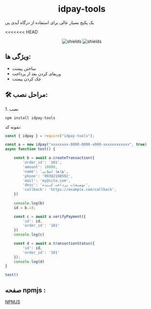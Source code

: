 <h1 align="center" id="title">idpay-tools</h1>

<p id="description">یک پکیج بسیار عالی برای استفاده از درگاه آیدی پی</p>

<<<<<<< HEAD
<p align="center"><img src="https://img.shields.io/badge/Version-1.0.2-blue" alt="shields"> <img src="https://img.shields.io/badge/License-MIT-blue" alt="shields"></p>

  

<h2>ویژگی ها:</h2>

*   ساختن پیمنت
*   وریفای کردن بعد از پرداخت
*   چک کردن پیمنت

<h2>🛠️ مراحل نصب:</h2>

<p>1. نصب</p>

```
npm install idpay-tools
```

<p> نمونه کد:</p>

```js
const { idpay } = require("idpay-tools");

const a = new idpay("xxxxxxxx-0000-0000-x000-xxxxxxxxxxxx", true)
async function test() {

    const b = await a.createTransaction({
        'order_id': '101',
        'amount': 10000,
        'name': 'طاها اصلانی',
        'phone': '09382198592',
        'mail': 'my@site.com',
        'desc': 'توضیحات پرداخت کننده',
        'callback': 'https://example.com/callback',
    })
    
    console.log(b)
    id = b.id;

    const c = await a.verifyPayment({
        'id': id,
        'order_id': '101'
    })
    console.log(c)

    const d = await a.transactionStatus({
        'id': id,
        'order_id': '101'
    });
    console.log(d)
}

test()
```

<h2>صفحه npmjs :</h2>
<a href="https://www.npmjs.com/package/idpay-tools" target="_blank">NPMJS</a>
